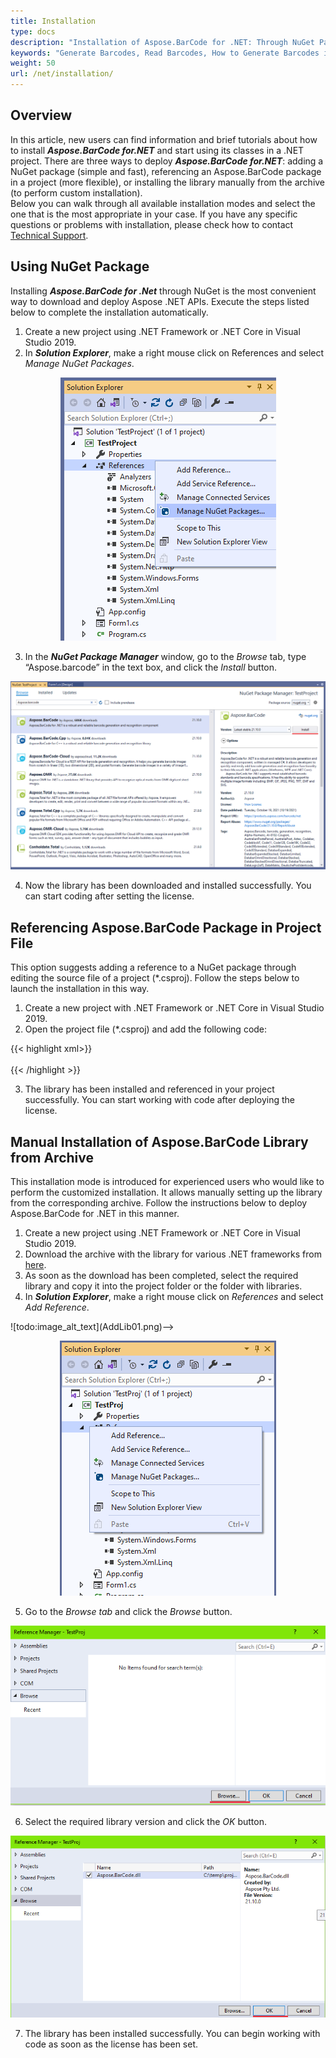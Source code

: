 ```yaml
---
title: Installation
type: docs
description: "Installation of Aspose.BarCode for .NET: Through NuGet Package, Referencing, or Manual Installation"
keywords: "Generate Barcodes, Read Barcodes, How to Generate Barcodes in C# .NET, Use Advanced Settings to Style and Customize Barcodes, Aspose.BarCode Installation, Install Aspose.BarCode for .NET, C#"
weight: 50
url: /net/installation/
---
```


## **Overview**
In this article, new users can find information and brief tutorials about how to install ***Aspose.BarCode for.NET*** and start using its classes in a .NET project. There are three ways to deploy ***Aspose.BarCode for.NET***: adding a NuGet package (simple and fast), referencing an Aspose.BarCode package in a project (more flexible), or installing the library manually from the archive (to perform custom installation).   
Below you can walk through all available installation modes and select the one that is the most appropriate in your case. If you have any specific questions or problems with installation, please check how to contact [Technical Support](/barcode/net/technical-support/). 

## **Using NuGet Package**
Installing ***Aspose.BarCode for .Net*** through NuGet is the most convenient way to download and deploy Aspose .NET APIs. Execute the steps listed below to complete the installation automatically.
1. Create a new project using .NET Framework or .NET Core in Visual Studio 2019.
2. In ***Solution Explorer***, make a right mouse click on References and select *Manage NuGet Packages*.  

<p align="center"> <img src="AddNuget01.png"> </p>  
<!--![todo:image_alt_text](AddNuget01.png)-->
  
3. In the ***NuGet Package Manager*** window, go to the *Browse* tab, type “Aspose.barcode” in the text box, and click the *Install* button.
  
<!--![todo:image_alt_text](AddNuget02.png)-->
<p align="center"> <img src="AddNuget02.png"> </p>  
  
4. Now the library has been downloaded and installed successfully. You can start coding after setting the license.

## **Referencing Aspose.BarCode Package in Project File**
This option suggests adding a reference to a NuGet package through editing the source file of a project (*.csproj). Follow the steps below to launch the installation in this way.
1. Create a new project with .NET Framework or .NET Core in Visual Studio 2019.
2. Open the project file (*.csproj) and add the following code:  
  
{{< highlight xml>}}
<Project Sdk="Microsoft.NET.Sdk">
	<!--Reference to Aspose.Barcode-->
	<ItemGroup>
		<PackageReference Include="Aspose.BarCode" Version="21.10.0.0" />
	</ItemGroup>	
	<!--Reference to .Net Core libraries if .Net Core application-->
	<ItemGroup Condition="$(DefineConstants.Contains(NETCOREAPP))">
		<PackageReference Include="System.Drawing.Common" Version="5.0.2" />
		<PackageReference Include="System.Text.Encoding.CodePages" Version="5.0.0" />
	</ItemGroup>	
</Project>
{{< /highlight >}}
  
3. The library has been installed and referenced in your project successfully. You can start working with code after deploying the license.

## **Manual Installation of Aspose.BarCode Library from Archive**
This installation mode is introduced for experienced users who would like to perform the customized installation. It allows manually setting up the library from the corresponding archive. Follow the instructions below to deploy Aspose.BarCode for .NET in this manner.  
1. Create a new project using .NET Framework or .NET Core in Visual Studio 2019.
2. Download the archive with the library for various .NET frameworks from [here](https://downloads.aspose.com/barcode/net).
3. As soon as the download has been completed, select the required library and copy it into the project folder or the folder with libraries.
4. In ***Solution Explorer***, make a right mouse click on *References* and select *Add Reference*.  
  
 <!--> ![todo:image_alt_text](AddLib01.png)-->
 <p align="center"> <img src="AddLib01.png"> </p>  
    
5. Go to the *Browse tab* and click the *Browse* button.  
  
  <!--![todo:image_alt_text](AddLib02.png)-->
  <p align="center"> <img src="AddLib02.png"> </p>    
    
6. Select the required library version and click the *OK* button.  
  
  <!--![todo:image_alt_text](AddLib03.png)-->
  <p align="center"> <img src="AddLib03.png"> </p>  
    
7. The library has been installed successfully. You can begin working with code as soon as the license has been set.

